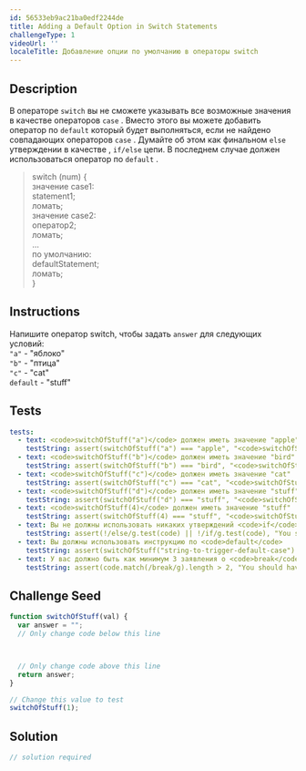 ```yaml
---
id: 56533eb9ac21ba0edf2244de
title: Adding a Default Option in Switch Statements
challengeType: 1
videoUrl: ''
localeTitle: Добавление опции по умолчанию в операторы switch
---
```


## Description
<section id="description"> В операторе <code>switch</code> вы не сможете указывать все возможные значения в качестве операторов <code>case</code> . Вместо этого вы можете добавить оператор по <code>default</code> который будет выполняться, если не найдено совпадающих операторов <code>case</code> . Думайте об этом как финальном <code>else</code> утверждении в качестве , <code>if/else</code> цепи. В последнем случае должен использоваться оператор по <code>default</code> . <blockquote> switch (num) { <br> значение case1: <br> statement1; <br> ломать; <br> значение case2: <br> оператор2; <br> ломать; <br> ... <br> по умолчанию: <br> defaultStatement; <br> ломать; <br> } </blockquote></section>

## Instructions
<section id="instructions"> Напишите оператор switch, чтобы задать <code>answer</code> для следующих условий: <br> <code>"a"</code> - "яблоко" <br> <code>"b"</code> - "птица" <br> <code>"c"</code> - "cat" <br> <code>default</code> - "stuff" </section>

## Tests
<section id='tests'>

```yml
tests:
  - text: <code>switchOfStuff("a")</code> должен иметь значение "apple"
    testString: assert(switchOfStuff("a") === "apple", "<code>switchOfStuff("a")</code> should have a value of "apple"");
  - text: <code>switchOfStuff("b")</code> должен иметь значение "bird"
    testString: assert(switchOfStuff("b") === "bird", "<code>switchOfStuff("b")</code> should have a value of "bird"");
  - text: <code>switchOfStuff("c")</code> должен иметь значение "cat"
    testString: assert(switchOfStuff("c") === "cat", "<code>switchOfStuff("c")</code> should have a value of "cat"");
  - text: <code>switchOfStuff("d")</code> должен иметь значение "stuff"
    testString: assert(switchOfStuff("d") === "stuff", "<code>switchOfStuff("d")</code> should have a value of "stuff"");
  - text: <code>switchOfStuff(4)</code> должен иметь значение "stuff"
    testString: assert(switchOfStuff(4) === "stuff", "<code>switchOfStuff(4)</code> should have a value of "stuff"");
  - text: Вы не должны использовать никаких утверждений <code>if</code> или <code>else</code>
    testString: assert(!/else/g.test(code) || !/if/g.test(code), "You should not use any <code>if</code> or <code>else</code> statements");
  - text: Вы должны использовать инструкцию по <code>default</code>
    testString: assert(switchOfStuff("string-to-trigger-default-case") === "stuff", "You should use a <code>default</code> statement");
  - text: У вас должно быть как минимум 3 заявления о <code>break</code>
    testString: assert(code.match(/break/g).length > 2, "You should have at least 3 <code>break</code> statements");

```

</section>

## Challenge Seed
<section id='challengeSeed'>

<div id='js-seed'>

```js
function switchOfStuff(val) {
  var answer = "";
  // Only change code below this line



  // Only change code above this line
  return answer;
}

// Change this value to test
switchOfStuff(1);

```

</div>



</section>

## Solution
<section id='solution'>

```js
// solution required
```
</section>
